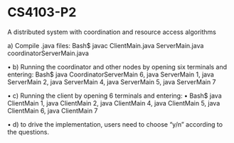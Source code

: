 # CS4103-P2
A distributed system with coordination and resource access algorithms


a) Compile .java files:
Bash$ javac ClientMain.java ServerMain.java coordinatorServerMain.java


• b) Running the coordinator and other nodes by opening six terminals and entering:
Bash$ java CoordinatorServerMain 6, java ServerMain 1, java ServerMain 2, java ServerMain 4, java ServerMain 5, java ServerMain 7


• c) Running the client by opening 6 terminals and entering:
• Bash$ java ClientMain 1, java ClientMain 2, java ClientMain 4, java
ClientMain 5, java ClientMain 6, java ClientMain 7


• d) to drive the implementation, users need to choose “y/n” according to the
questions.

